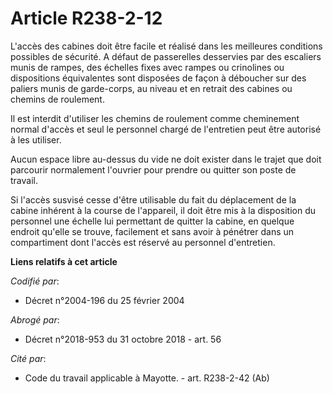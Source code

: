 # Article R238-2-12

L'accès des cabines doit être facile et réalisé dans les meilleures conditions possibles de sécurité. A défaut de passerelles
desservies par des escaliers munis de rampes, des échelles fixes avec rampes ou crinolines ou dispositions équivalentes sont
disposées de façon à déboucher sur des paliers munis de garde-corps, au niveau et en retrait des cabines ou chemins de
roulement.

Il est interdit d'utiliser les chemins de roulement comme cheminement normal d'accès et seul le personnel chargé de
l'entretien peut être autorisé à les utiliser.

Aucun espace libre au-dessus du vide ne doit exister dans le trajet que doit parcourir normalement l'ouvrier pour prendre ou
quitter son poste de travail.

Si l'accès susvisé cesse d'être utilisable du fait du déplacement de la cabine inhérent à la course de l'appareil, il doit
être mis à la disposition du personnel une échelle lui permettant de quitter la cabine, en quelque endroit qu'elle se trouve,
facilement et sans avoir à pénétrer dans un compartiment dont l'accès est réservé au personnel d'entretien.

**Liens relatifs à cet article**

_Codifié par_:

  - Décret n°2004-196 du 25 février 2004

_Abrogé par_:

  - Décret n°2018-953 du 31 octobre 2018 - art. 56

_Cité par_:

  - Code du travail applicable à Mayotte. - art. R238-2-42 (Ab)
